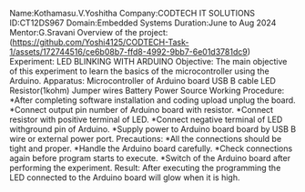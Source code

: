 Name:Kothamasu.V.Yoshitha
Company:CODTECH IT SOLUTIONS
ID:CT12DS967
Domain:Embedded Systems
Duration:June to Aug 2024
Mentor:G.Sravani
Overview of the project:
(https://github.com/Yoshi4125/CODTECH-Task-1/assets/172744516/ce6b08b7-ffd8-4992-9bb7-6e01d3781dc9)
Experiment:
           LED BLINKING WITH ARDUINO
Objective:
         The main objective of this experiment to learn the basics of the microcontroller using the Arduino.
Apparatus:
         Microcontroller of Arduino board
         USB B cable
         LED
         Resistor(1kohm)
         Jumper wires
         Battery Power Source
Working Procedure:
*After completing software installation and coding upload unplug the board.
*Connect output pin number of Arduino board with resistor.
*Connect resistor with positive terminal of LED.
*Connect negative terminal of LED withground pin of Arduino.
*Supply power to Arduino board board by USB B wire or external power port.
Precautions:
*All the connections should be tight and proper.
*Handle the Arduino board carefully.
*Check connections again before program starts to execute.
*Switch of the Arduino board after performing the experiment.
Result:
      After executing the programming the LED connected to the Arduino board will glow when it is high.
